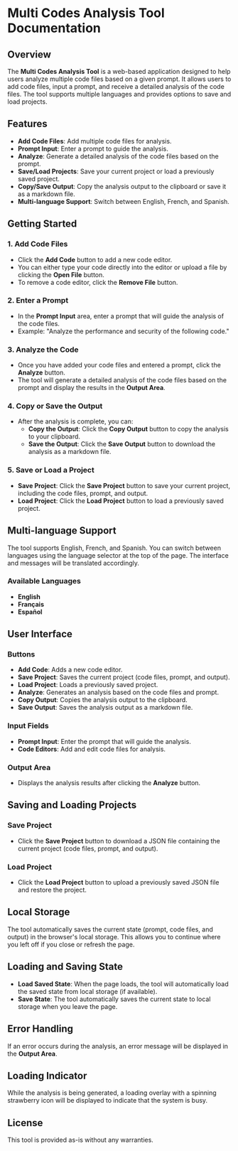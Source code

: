 # Multi Codes Analysis Tool Documentation

## Overview

The **Multi Codes Analysis Tool** is a web-based application designed to help users analyze multiple code files based on a given prompt. It allows users to add code files, input a prompt, and receive a detailed analysis of the code files. The tool supports multiple languages and provides options to save and load projects.

## Features

- **Add Code Files**: Add multiple code files for analysis.
- **Prompt Input**: Enter a prompt to guide the analysis.
- **Analyze**: Generate a detailed analysis of the code files based on the prompt.
- **Save/Load Projects**: Save your current project or load a previously saved project.
- **Copy/Save Output**: Copy the analysis output to the clipboard or save it as a markdown file.
- **Multi-language Support**: Switch between English, French, and Spanish.

## Getting Started

### 1. Add Code Files

- Click the **Add Code** button to add a new code editor.
- You can either type your code directly into the editor or upload a file by clicking the **Open File** button.
- To remove a code editor, click the **Remove File** button.

### 2. Enter a Prompt

- In the **Prompt Input** area, enter a prompt that will guide the analysis of the code files.
- Example: "Analyze the performance and security of the following code."

### 3. Analyze the Code

- Once you have added your code files and entered a prompt, click the **Analyze** button.
- The tool will generate a detailed analysis of the code files based on the prompt and display the results in the **Output Area**.

### 4. Copy or Save the Output

- After the analysis is complete, you can:
  - **Copy the Output**: Click the **Copy Output** button to copy the analysis to your clipboard.
  - **Save the Output**: Click the **Save Output** button to download the analysis as a markdown file.

### 5. Save or Load a Project

- **Save Project**: Click the **Save Project** button to save your current project, including the code files, prompt, and output.
- **Load Project**: Click the **Load Project** button to load a previously saved project.

## Multi-language Support

The tool supports English, French, and Spanish. You can switch between languages using the language selector at the top of the page. The interface and messages will be translated accordingly.

### Available Languages

- **English**
- **Français**
- **Español**

## User Interface

### Buttons

- **Add Code**: Adds a new code editor.
- **Save Project**: Saves the current project (code files, prompt, and output).
- **Load Project**: Loads a previously saved project.
- **Analyze**: Generates an analysis based on the code files and prompt.
- **Copy Output**: Copies the analysis output to the clipboard.
- **Save Output**: Saves the analysis output as a markdown file.

### Input Fields

- **Prompt Input**: Enter the prompt that will guide the analysis.
- **Code Editors**: Add and edit code files for analysis.

### Output Area

- Displays the analysis results after clicking the **Analyze** button.

## Saving and Loading Projects

### Save Project

- Click the **Save Project** button to download a JSON file containing the current project (code files, prompt, and output).

### Load Project

- Click the **Load Project** button to upload a previously saved JSON file and restore the project.

## Local Storage

The tool automatically saves the current state (prompt, code files, and output) in the browser's local storage. This allows you to continue where you left off if you close or refresh the page.

## Loading and Saving State

- **Load Saved State**: When the page loads, the tool will automatically load the saved state from local storage (if available).
- **Save State**: The tool automatically saves the current state to local storage when you leave the page.

## Error Handling

If an error occurs during the analysis, an error message will be displayed in the **Output Area**.

## Loading Indicator

While the analysis is being generated, a loading overlay with a spinning strawberry icon will be displayed to indicate that the system is busy.

## License

This tool is provided as-is without any warranties.